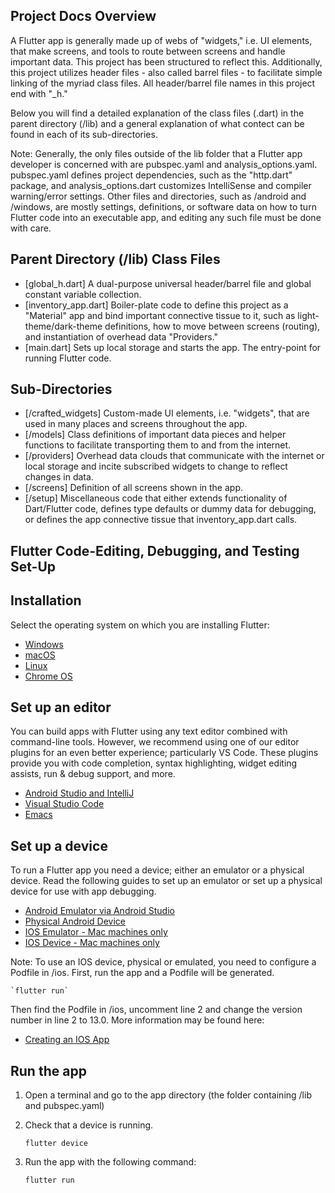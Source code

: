 ## Project Docs Overview

A Flutter app is generally made up of webs of "widgets," i.e. UI elements, that make screens, and tools to route between screens and handle important data. This project has been structured to reflect this. Additionally, this project utilizes header files - also called barrel files - to facilitate simple linking of the myriad class files. All header/barrel file names in this project end with "_h."

Below you will find a detailed explanation of the class files (.dart) in the parent directory (/lib) and a general explanation of what contect can be found in each of its sub-directories.

Note: Generally, the only files outside of the lib folder that a Flutter app developer is concerned with are pubspec.yaml and analysis_options.yaml. pubspec.yaml defines project dependencies, such as the "http.dart" package, and analysis_options.dart customizes IntelliSense and compiler warning/error settings. Other files and directories, such as /android and /windows, are mostly settings, definitions, or software data on how to turn Flutter code into an executable app, and editing any such file must be done with care.

## Parent Directory (/lib) Class Files

- [global_h.dart] A dual-purpose universal header/barrel file and global constant variable collection.
- [inventory_app.dart] Boiler-plate code to define this project as a "Material" app and bind important connective tissue to it, such as light-theme/dark-theme definitions, how to move between screens (routing), and instantiation of overhead data "Providers."
- [main.dart] Sets up local storage and starts the app. The entry-point for running Flutter code.

## Sub-Directories

- [/crafted_widgets] Custom-made UI elements, i.e. "widgets", that are used in many places and screens throughout the app.
- [/models] Class definitions of important data pieces and helper functions to facilitate transporting them to and from the internet.
- [/providers] Overhead data clouds that communicate with the internet or local storage and incite subscribed widgets to change to reflect changes in data.
- [/screens] Definition of all screens shown in the app.
- [/setup] Miscellaneous code that either extends functionality of Dart/Flutter code, defines type defaults or dummy data for debugging, or defines the app connective tissue that inventory_app.dart calls.



## Flutter Code-Editing, Debugging, and Testing Set-Up
## Installation
Select the operating system on which you are installing Flutter:

- [Windows](https://docs.flutter.dev/get-started/install/windows)
- [macOS](https://docs.flutter.dev/get-started/install/macos)
- [Linux](https://docs.flutter.dev/get-started/install/linux)
- [Chrome OS](https://docs.flutter.dev/get-started/install/chromeos)

## Set up an editor
You can build apps with Flutter using any text editor combined with command-line tools. However, we recommend using one of our editor plugins for an even better experience; particularly VS Code. These plugins provide you with code completion, syntax highlighting, widget editing assists, run & debug support, and more.

- [Android Studio and IntelliJ](https://docs.flutter.dev/get-started/editor?tab=androidstudio)
- [Visual Studio Code](https://docs.flutter.dev/get-started/editor?tab=vscode)
- [Emacs](https://docs.flutter.dev/get-started/editor?tab=emacs)

## Set up a device
To run a Flutter app you need a device; either an emulator or a physical device. Read the following guides to set up an emulator or set up a physical device for use with app debugging.

- [Android Emulator via Android Studio](https://docs.flutter.dev/get-started/install/windows#android-setup)
- [Physical Android Device](https://docs.flutter.dev/get-started/install/windows#set-up-your-android-device)
- [IOS Emulator - Mac machines only](https://docs.flutter.dev/get-started/install/macos#set-up-the-ios-simulator)
- [IOS Device - Mac machines only](https://docs.flutter.dev/get-started/install/macos#deploy-to-ios-devices)

Note: To use an IOS device, physical or emulated, you need to configure a Podfile in /ios. First, run the app and a Podfile will be generated.

    `flutter run`

Then find the Podfile in /ios, uncomment line 2 and change the version number in line 2 to 13.0. More information may be found here:

- [Creating an IOS App](https://docs.flutter.dev/deployment/ios#create-a-build-archive)

## Run the app
1. Open a terminal and go to the app directory (the folder containing /lib and pubspec.yaml)
2. Check that a device is running.

    `flutter device`

3. Run the app with the following command:

    `flutter run`

